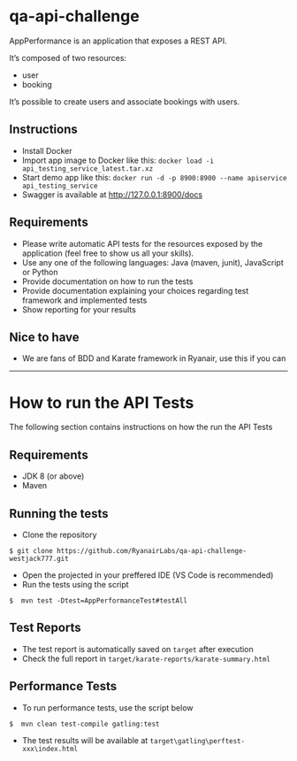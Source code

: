 # qa-api-challenge
AppPerformance is an application that exposes a REST API.

It’s composed of two resources:
- user
- booking

It’s possible to create users and associate bookings with users.

## Instructions
- Install Docker
- Import app image to Docker like this: `docker load -i api_testing_service_latest.tar.xz`
- Start demo app like this: `docker run -d -p 8900:8900 --name apiservice api_testing_service`
- Swagger is available at http://127.0.0.1:8900/docs

## Requirements
- Please write automatic API tests for the resources exposed by the application (feel free to show us all your skills).
- Use any one of the following languages: Java (maven, junit), JavaScript or Python
- Provide documentation on how to run the tests
- Provide documentation explaining your choices regarding test framework and implemented tests
- Show reporting for your results

## Nice to have
- We are fans of BDD and Karate framework in Ryanair, use this if you can

-----
# How to run the API Tests
The following section contains instructions on how the run the API Tests

## Requirements
- JDK 8 (or above)
- Maven

## Running the tests
- Clone the repository 
```shell
$ git clone https://github.com/RyanairLabs/qa-api-challenge-westjack777.git
```
- Open the projected in your preffered IDE (VS Code is recommended)
- Run the tests using the script
```shell
$  mvn test -Dtest=AppPerformanceTest#testAll
```

## Test Reports
- The test report is automatically saved on `target` after execution
- Check the full report in `target/karate-reports/karate-summary.html`

## Performance Tests
- To run performance tests, use the script below
```shell
$  mvn clean test-compile gatling:test
```
- The test results will be available at `target\gatling\perftest-xxx\index.html`